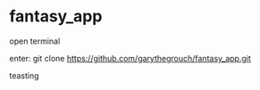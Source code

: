 # fantasy_app  




open terminal  

enter: git clone https://github.com/garythegrouch/fantasy_app.git  






teasting

